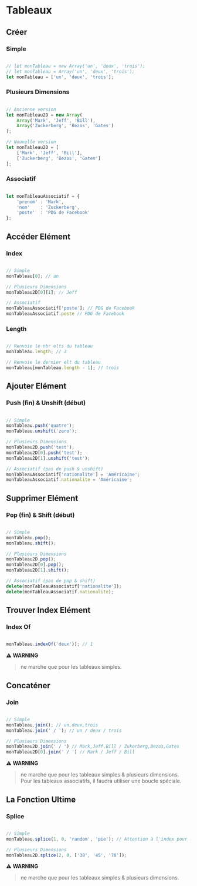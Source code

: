 # Tableaux

## Créer

### Simple

```js

// let monTableau = new Array('un', 'deux', 'trois');
// let monTableau = Array('un', 'deux', 'trois');
let monTableau = ['un', 'deux', 'trois'];

```

### Plusieurs Dimensions

```js

// Ancienne version
let monTableau2D = new Array(
    Array('Mark', 'Jeff', 'Bill'),
    Array('Zuckerberg', 'Bezos', 'Gates')  
);

// Nouvelle version
let monTableau2D = [
    ['Mark', 'Jeff', 'Bill'],
    ['Zuckerberg', 'Bezos', 'Gates']
];

```

### Associatif

```js

let monTableauAssociatif = {
    'prenom' : 'Mark',
    'nom'    : 'Zuckerberg',
    'poste'  : 'PDG de Facebook'
};

```

## Accéder Elément

### Index

```js

// Simple
monTableau[0]; // un

// Plusieurs Dimensions
monTableau2D[0][1]; // Jeff

// Associatif
monTableauAssociatif['poste']; // PDG de Facebook
monTableauAssociatif.poste // PDG de Facebook

```

### Length

```js

// Renvoie le nbr elts du tableau
monTableau.length; // 3

// Renvoie le dernier elt du tableau
monTableau[monTableau.length - 1]; // trois

```

## Ajouter Elément

### Push (fin) & Unshift (début)

```js

// Simple
monTableau.push('quatre');
monTableau.unshift('zero');

// Plusieurs Dimensions
monTableau2D.push('test');
monTableau2D[0].push('test');
monTableau2D[1].unshift('test');

// Associatif (pas de push & unshift)
monTableauAssociatif['nationalite'] = 'Américaine';
monTableauAssociatif.nationalite = 'Américaine';

```

## Supprimer Elément

### Pop (fin) & Shift (début)

```js

// Simple
monTableau.pop();
monTableau.shift();

// Plusieurs Dimensions
monTableau2D.pop();
monTableau2D[0].pop();
monTableau2D[1].shift();

// Associatif (pas de pop & shift)
delete(monTableauAssociatif['nationalite']);
delete(monTableauAssociatif.nationalite);

```

## Trouver Index Elément

### Index Of

```js

monTableau.indexOf('deux')); // 1

```

⚠️ **WARNING**
> ne marche que pour les tableaux simples.

## Concaténer

### Join

```js

// Simple
monTableau.join(); // un,deux,trois
monTableau.join(' / '); // un / deux / trois

// Plusieurs Dimensions
monTableau2D.join(' / ') // Mark,Jeff,Bill / Zukerberg,Bezos,Gates
monTableau2D[0].join(' / ') // Mark / Jeff / Bill

```

⚠️ **WARNING**
> ne marche que pour les tableaux simples & plusieurs dimensions. Pour les tableaux associatifs, il faudra utiliser une boucle spéciale.

## La Fonction Ultime

### Splice

```js

// Simple
monTableau.splice(1, 0, 'random', 'pie'); // Attention à l'index pour l'insert

// Plusieurs Dimensions
monTableau2D.splice(2, 0, ['30', '45', '70']);

```

⚠️ **WARNING**
> ne marche que pour les tableaux simples & plusieurs dimensions.
